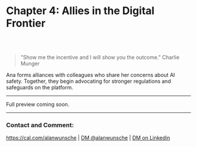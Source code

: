 # Chapter 4: Allies in the Digital Frontier

<br /><br />
> "Show me the incentive and I will show you the outcome."
> Charlie Munger

Ana forms alliances with colleagues who share her concerns about AI safety. Together, they begin advocating for stronger regulations and safeguards on the platform.

---

Full preview coming soon.

---

### Contact and Comment:

<a href="https://cal.com/alanwunsche">https://cal.com/alanwunsche</a> | <a href="https://x.com/alanwunsche">DM @alanwunsche</a> | <a href="https://linkedin.com/in/alanwunsche">DM on Linkedin</a>
<br /><br />
